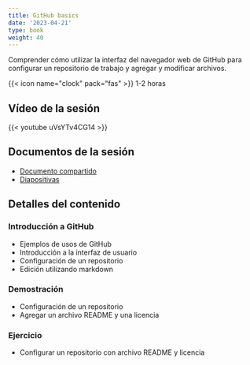```yaml
---
title: GitHub basics
date: '2023-04-21'
type: book
weight: 40
---
```


Comprender cómo utilizar la interfaz del navegador web de GitHub para configurar un repositorio de trabajo y agregar y modificar archivos.

<!--more-->

{{< icon name="clock" pack="fas" >}} 1-2 horas

## Vídeo de la sesión

{{< youtube uVsYTv4CG14 >}}

## Documentos de la sesión
- [Documento compartido](https://docs.google.com/document/d/1W-y-PkJShLHfaTIgIzdqj0iGOLOL8lULaFt-co_ZICc/edit?usp=sharing)
- [Diapositivas](https://docs.google.com/presentation/d/16kd4sn_BfjgaJTmnP-6PiXTJ5220wHW-TIdhWRU-l8o/edit?usp=sharing)

## Detalles del contenido
### Introducción a GitHub
- Ejemplos de usos de GitHub
- Introducción a la interfaz de usuario
- Configuración de un repositorio
- Edición utilizando markdown

### Demostración
- Configuración de un repositorio
- Agregar un archivo README y una licencia

### Ejercicio
- Configurar un repositorio con archivo README y licencia
